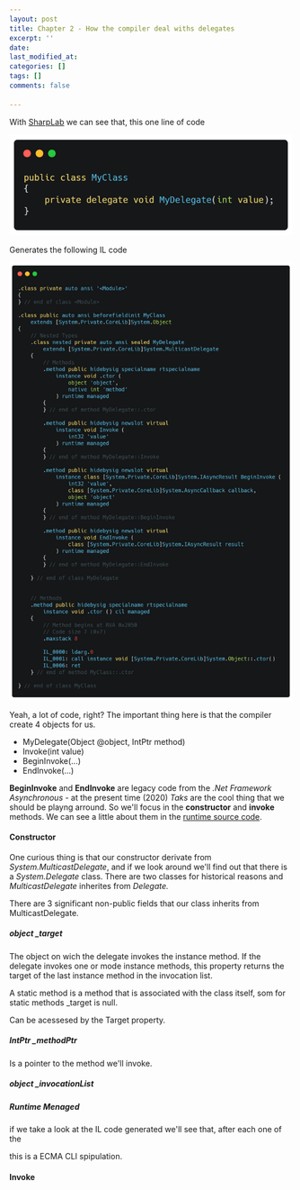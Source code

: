 ```yaml
---
layout: post
title: Chapter 2 - How the compiler deal withs delegates
excerpt: ''
date: 
last_modified_at: 
categories: []
tags: []
comments: false

---
```

With [SharpLab](https://sharplab.io/#v2:EYLgtghgzgLgpgJwDQxASwDYB8ACBmAAhwCYCBZATwGENooCBYAKAG9mCOCAHBNANwjwCAEzgY4Ac0FwiAFnIUAImMnSAFGgB2MAgIwBXOAEoA3MwC+QA=== "SharpLob - Delegate") we can see that, this one line of code

![](assets/img/Chp2delegateDeclaration.png)

Generates the following IL code

![](assets/img/chp2ILdelegateDeclaration.png)

Yeah, a lot of code, right? The important thing here is that the compiler create 4 objects for us.

* MyDelegate(Object @object, IntPtr method)
* Invoke(int value)
* BeginInvoke(...)
* EndInvoke(...)

**BeginInvoke** and **EndInvoke** are legacy code from the _.Net Framework Asynchronous -_ at the present time (2020) _Taks_ are the cool thing that we should be playng arround. So we'll focus in the **constructor** and **invoke** methods. We can see a little about them in the [runtime source code](https://github.com/dotnet/runtime/blob/master/src/coreclr/src/System.Private.CoreLib/src/System/Delegate.CoreCLR.cs "Github/dotnet").

#### Constructor

One curious thing is that our constructor derivate from _System.MulticastDelegate_, and if we look around we'll find out that there is a _System.Delegate_ class. There are two classes for historical reasons and _MulticastDelegate_ inherites from _Delegate._

There are 3 significant non-public fields that our class inherits from MulticastDelegate.

##### object _target

The object on wich the delegate invokes the instance method. If the delegate invokes one or mode instance methods, this property returns the target of the last instance method in the invocation list.

A static method is a method that is associated with the class itself, som for static methods _target is null.

Can be acessesed by the Target property.

##### IntPtr _methodPtr

Is a pointer to the method we'll invoke. 

##### object _invocationList

##### Runtime Menaged

if we take a look at the IL code generated we'll see that, after each one of the

this is a ECMA CLI spipulation.

#### Invoke